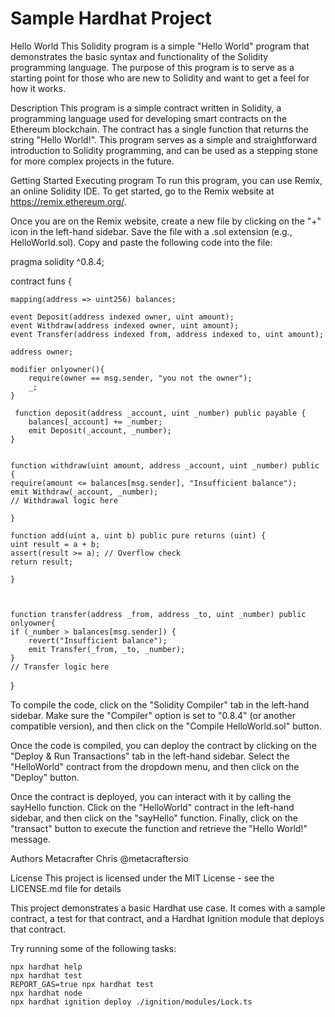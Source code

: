 # Sample Hardhat Project


Hello World
This Solidity program is a simple "Hello World" program that demonstrates the basic syntax and functionality of the Solidity programming language. The purpose of this program is to serve as a starting point for those who are new to Solidity and want to get a feel for how it works.

Description
This program is a simple contract written in Solidity, a programming language used for developing smart contracts on the Ethereum blockchain. The contract has a single function that returns the string "Hello World!". This program serves as a simple and straightforward introduction to Solidity programming, and can be used as a stepping stone for more complex projects in the future.

Getting Started
Executing program
To run this program, you can use Remix, an online Solidity IDE. To get started, go to the Remix website at https://remix.ethereum.org/.

Once you are on the Remix website, create a new file by clicking on the "+" icon in the left-hand sidebar. Save the file with a .sol extension (e.g., HelloWorld.sol). Copy and paste the following code into the file:

pragma solidity ^0.8.4;

contract funs {
    
    mapping(address => uint256) balances; 

    event Deposit(address indexed owner, uint amount);
    event Withdraw(address indexed owner, uint amount);
    event Transfer(address indexed from, address indexed to, uint amount);

    address owner;
    
    modifier onlyowner(){
        require(owner == msg.sender, "you not the owner");
        _;
    }

     function deposit(address _account, uint _number) public payable {
        balances[_account] += _number;
        emit Deposit(_account, _number);
    }


    function withdraw(uint amount, address _account, uint _number) public {
    require(amount <= balances[msg.sender], "Insufficient balance");
    emit Withdraw(_account, _number);
    // Withdrawal logic here

    }

    function add(uint a, uint b) public pure returns (uint) {
    uint result = a + b;
    assert(result >= a); // Overflow check
    return result;

    }



    function transfer(address _from, address _to, uint _number) public  onlyowner{
    if (_number > balances[msg.sender]) {
        revert("Insufficient balance");
        emit Transfer(_from, _to, _number);
    }
    // Transfer logic here
}


To compile the code, click on the "Solidity Compiler" tab in the left-hand sidebar. Make sure the "Compiler" option is set to "0.8.4" (or another compatible version), and then click on the "Compile HelloWorld.sol" button.

Once the code is compiled, you can deploy the contract by clicking on the "Deploy & Run Transactions" tab in the left-hand sidebar. Select the "HelloWorld" contract from the dropdown menu, and then click on the "Deploy" button.

Once the contract is deployed, you can interact with it by calling the sayHello function. Click on the "HelloWorld" contract in the left-hand sidebar, and then click on the "sayHello" function. Finally, click on the "transact" button to execute the function and retrieve the "Hello World!" message.

Authors
Metacrafter Chris
@metacraftersio

License
This project is licensed under the MIT License - see the LICENSE.md file for details

This project demonstrates a basic Hardhat use case. It comes with a sample contract, a test for that contract, and a Hardhat Ignition module that deploys that contract.

Try running some of the following tasks:

```shell
npx hardhat help
npx hardhat test
REPORT_GAS=true npx hardhat test
npx hardhat node
npx hardhat ignition deploy ./ignition/modules/Lock.ts
```
